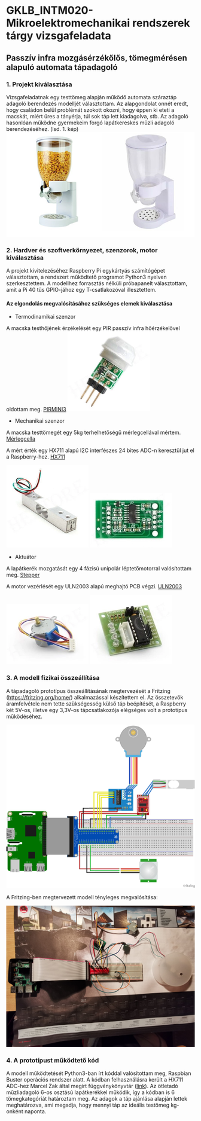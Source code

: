 # GKLB_INTM020-Mikroelektromechanikai rendszerek tárgy vizsgafeladata
## Passzív infra mozgásérzékőlős, tömegmérésen alapuló automata tápadagoló

### 1. Projekt kiválasztása

Vizsgafeladatnak egy testtömeg alapján működő automata száraztáp adagoló berendezés modelljét választottam. Az alapgondolat onnét eredt, hogy családon belül problémát szokott okozni, hogy éppen ki eteti a macskát, miért üres a tányérja, túl sok táp lett kiadagolva, stb. Az adagoló hasonlóan működne gyermekeim forgó lapátkereskes műzli adagoló berendezéséhez. (lsd. 1. kép)![Műzliadagoló](https://github.com/vassb76/RSLRCV_MEMS/blob/master/M%C5%B1zliadagol%C3%B3.png "1. kép Műzliadagoló")

### 2. Hardver és szoftverkörnyezet, szenzorok, motor kiválasztása

A projekt kivitelezéséhez Raspberry Pi egykártyás számítógépet választottam, a rendszert működtető programot Python3 nyelven szerkesztettem. A modellhez forrasztás nélküli próbapanelt választottam, amit a Pi 40 tűs GPIO-jához egy T-csatlakozóval illesztettem.

#### Az elgondolás megvalósításához szükséges elemek kiválasztása
* Termodinamikai szenzor

A macska testhőjének érzékelését egy PIR passzív infra hőérzékelővel oldottam meg. [PIRMINI3](https://github.com/vassb76/RSLRCV_MEMS/blob/master/PIRMINI-3_EN_10038315.pdf) 
![PIR](https://github.com/vassb76/RSLRCV_MEMS/blob/master/PIRMINI3.jpg)

* Mechanikai szenzor

A macska testtömegét egy 5kg terhelhetőségű mérlegcellával mértem. [Mérlegcella](https://github.com/vassb76/RSLRCV_MEMS/blob/master/datasheet-3133.pdf) 

A mért érték egy HX711 alapú I2C interfészes 24 bites ADC-n keresztül jut el a Raspberry-hez. [HX711](https://github.com/vassb76/RSLRCV_MEMS/blob/master/hx711_english.pdf) 

![Mérleg](https://github.com/vassb76/RSLRCV_MEMS/blob/master/Merleg5kg.jpg)
![HX711](https://github.com/vassb76/RSLRCV_MEMS/blob/master/HX711.jpg)

* Aktuátor

A lapátkerék mozgatását egy 4 fázisú unipolár léptetőmotorral valósítottam meg. [Stepper](https://github.com/vassb76/RSLRCV_MEMS/blob/master/28BYJ-48.pdf) 

A motor vezérlését egy ULN2003 alapú meghajtó PCB végzi. [ULN2003](https://github.com/vassb76/RSLRCV_MEMS/blob/master/ULN2003A-PCB.pdf) 

![Stepper](https://github.com/vassb76/RSLRCV_MEMS/blob/master/Stepper.jpg)
![ULN2003](https://github.com/vassb76/RSLRCV_MEMS/blob/master/ULN2003.jpg)

### 3. A modell fizikai összeállítása

A tápadagoló prototípus összeállításának megtervezését a Fritzing (https://fritzing.org/home/) alkalmazással készítettem el. Az összetevők áramfelvétele nem tette szükségesség külső táp beépítését, a Raspberry két 5V-os, illetve egy 3,3V-os tápcsatlakozója elégséges volt a prototípus működéséhez.

![Fritzing](https://github.com/vassb76/RSLRCV_MEMS/blob/master/MEMS4b_bb.png)

A Fritzing-ben megtervezett modell tényleges megvalósítása:

![Proto](https://github.com/vassb76/RSLRCV_MEMS/blob/master/Protot%C3%ADpus.png)


### 4. A prototípust működtető kód

A modell működtetését Python3-ban írt kóddal valósítottam meg, Raspbian Buster operációs rendszer alatt. A kódban felhasználásra került a HX711 ADC-hez Marcel Zak által megírt függvénykönyvtár ([link](https://github.com/gandalf15/HX711)).
Az ötletadó műzliadagoló 6-os osztású lapátkerékkel működik, így a kódban is 6 tömegkategóriát határoztam meg. Az adagok a táp ajánlása alapján lettek meghatározva, ami megadja, hogy mennyi táp az ideális testömeg kg-onként naponta.

